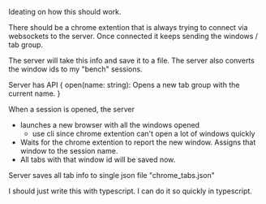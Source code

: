 Ideating on how this should work. 

There should be a chrome extention that is always trying to connect via websockets to the server. Once connected it keeps sending the windows / tab group. 

The server will take this info and save it to a file. The server also converts the window ids to my "bench" sessions. 

Server has API {
    open(name: string): Opens a new tab group with the current name. 
}

When a session is opened, the server
- launches a new browser with all the windows opened 
    - use cli since chrome extention can't open a lot of windows quickly
- Waits for the chrome extention to report the new window. Assigns that window to the session name. 
- All tabs with that window id will be saved now. 

Server saves all tab info to single json file
"chrome_tabs.json"

I should just write this with typescript. I can do it so quickly in typescript. 

